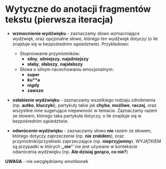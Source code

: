 # Wytyczne do anotacji fragmentów tekstu (pierwsza iteracja)

* **wzmocnienie wydźwięku** - zaznaczamy słowo wzmacniające wydźwięk, oraz opcjonalne słowo, którego ten wydźwięk dotyczy (o ile znajduje się w bezpośrednim sąsiedztwie). Przykładowo:
    * Stopniowanie przymiotników:
        * **silny**, **silniejszy**, **najsilniejszy**
        * **słaby**, **słabszy**, **najsłabszy**
    * Słowa o silnym nacechowaniu emocjonalnym:
        * **super**
        * **ku\*\*a**
        * **nigdy**
        * **zawsze**

* **osłabienie wydźwięku** - zaznaczamy wszelkiego rodzaju zdrobnienia (np. **autko**, **kluczyki**), partykuły takie jak **chyba**, **możliwe**, **raczej**, oraz wszystkie inne sugerujące niepewność w temacie. Zaznaczamy razem ze słowem, którego taka partykuła dotyczy, o ile znajduje się w bezpośrednim sąsiedztwie.

* **odwrócenie wydźwięku** - zaznaczamy słowo **nie** razem ze słowem, którego dotyczy zaprzeczenie (np. **nie zrobiłem**), oraz przymiotniki/przysłówki zaprzeczające (np. **nieprzyjemny**). WYJĄTKIEM są przypadki w których **,,nie''** nie jest używane w kontekście odwrócenia wydźwięku (np. **Ale dzisiaj gorąco, co nie?**)




**UWAGA** - nie uwzględniamy emotikonek